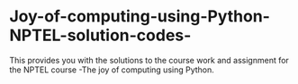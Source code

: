 # Joy-of-computing-using-Python-NPTEL-solution-codes-
This provides you with the solutions to the course work and assignment for the NPTEL course -The joy of computing using Python.
